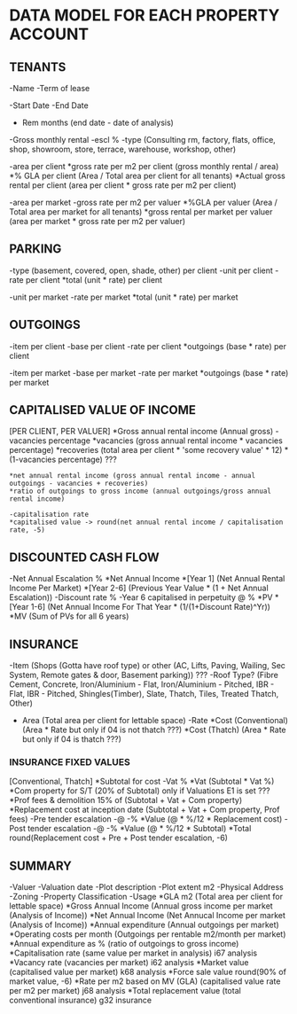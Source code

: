 # DATA MODEL FOR EACH PROPERTY ACCOUNT

## TENANTS

-Name
-Term of lease

-Start Date
-End Date
* Rem months (end date - date of analysis)

-Gross monthly rental
-escl %
-type (Consulting rm, factory, flats, office, shop, showroom, store, terrace, warehouse, workshop, other)

-area per client
*gross rate per m2 per client (gross monthly rental / area)
*% GLA per client (Area / Total area per client for all tenants)
*Actual gross rental per client (area per client * gross rate per m2 per client)
  
-area per market
-gross rate per m2 per valuer
*%GLA per valuer (Area / Total area per market for all tenants)
*gross rental per market per valuer (area per market * gross rate per m2 per valuer)

## PARKING
-type (basement, covered, open, shade, other) per client
-unit per client
-rate per client
*total (unit * rate) per client

-unit per market
-rate per market
*total (unit * rate) per market

## OUTGOINGS
-item per client
-base per client
-rate per client
*outgoings (base * rate) per client

-item per market
-base per market
-rate per market
*outgoings (base * rate) per market

## CAPITALISED VALUE OF INCOME
  [PER CLIENT, PER VALUER]
    *Gross annual rental income (Annual gross)
    -vacancies percentage
    *vacancies (gross annual rental income * vacancies percentage)
    *recoveries (total area per client * 'some recovery value' * 12) * (1-vacancies percentage) ???

    *net annual rental income (gross annual rental income - annual outgoings - vacancies + recoveries)
    *ratio of outgoings to gross income (annual outgoings/gross annual rental income)

    -capitalisation rate
    *capitalised value -> round(net annual rental income / capitalisation rate, -5)

## DISCOUNTED CASH FLOW
  -Net Annual Escalation %
  *Net Annual Income 
    *[Year 1] (Net Annual Rental Income Per Market)
    *[Year 2-6] (Previous Year Value * (1 + Net Annual Escalation))
  -Discount rate %
  -Year 6 capitalised in perpetuity @ %
  *PV 
    *[Year 1-6] (Net Annual Income For That Year * (1/(1+Discount Rate)^Yr))
  *MV (Sum of PVs for all 6 years)

## INSURANCE
-Item (Shops (Gotta have roof type) or other (AC, Lifts, Paving, Wailing, Sec System, Remote gates & door, Basement parking)) ???
-Roof Type? (Fibre Cement, Concrete, Iron/Aluminium - Flat, Iron/Aluminium - Pitched, IBR - Flat, IBR - Pitched, Shingles(Timber), Slate, Thatch, Tiles, Treated Thatch, Other)
* Area (Total area per client for lettable space)
-Rate
*Cost (Conventional) (Area * Rate but only if 04 is not thatch ???)
*Cost (Thatch) (Area * Rate but only if 04 is thatch ???)

### INSURANCE FIXED VALUES
[Conventional, Thatch]
  *Subtotal for cost
  -Vat %
  *Vat (Subtotal * Vat %)
  *Com property for S/T (20% of Subtotal) only if Valuations E1 is set ???
  *Prof fees & demolition 15% of (Subtotal + Vat + Com property)
  *Replacement cost at inception date (Subtotal + Vat + Com property, Prof fees)
  -Pre tender escalation
    -@
    -%
    *Value (@ * %/12 * Replacement cost)
  -Post tender escalation
    -@
    -%
    *Value (@ * %/12 * Subtotal)
  *Total round(Replacement cost + Pre + Post tender escalation, -6)

## SUMMARY
-Valuer
-Valuation date
-Plot description
-Plot extent m2
-Physical Address
-Zoning
-Property Classification
-Usage
*GLA m2 (Total area per client for lettable space)
*Gross Annual Income (Annual gross income per market (Analysis of Income))
*Net Annual Income (Net Annucal Income per market (Analysis of Income))
*Annual expenditure (Annual outgoings per market)
*Operating costs per month (Outgoings per rentable m2/month per market)
*Annual expenditure as % (ratio of outgoings to gross income)
*Capitalisation rate (same value per market in analysis) i67 analysis
*Vacancy rate (vacancies per market) i62 analysis
*Market value (capitalised value per market) k68 analysis
*Force sale value round(90% of market value, -6)
*Rate per m2 based on MV (GLA) (capitalised value rate per m2 per market) j68 analysis
*Total replacement value (total conventional insurance) g32 insurance 